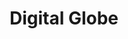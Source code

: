 ---
title: Digital Globe
description: I worked with the Maxar Creative Team to build out the Digital Globe website. We did a full redesign with custom styles and functionality using SASS, JavaScript ES5, and some light jQuery. The website is built with a Rails back end. 
link: https://digitalglobe.com 
live: true
skills: ['CSS', 'HTML', 'JavaScript', 'jQuery', 'Ruby on Rails', 'SASS']
weight: 10
---